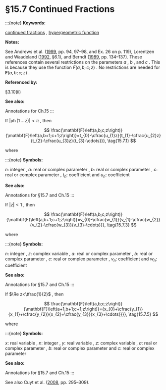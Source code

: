 # §15.7 Continued Fractions

:::{note}
**Keywords:**

[continued fractions](http://dlmf.nist.gov/search/search?q=continued%20fractions) , [hypergeometric function](http://dlmf.nist.gov/search/search?q=hypergeometric%20function)

**Notes:**

See Andrews et al. ([1999](./bib/index.html#bib103 "Special Functions"), pp. 94, 97–98, and Ex. 26 on p. 119), Lorentzen and Waadeland ([1992](./bib/L.html#bib1468 "Continued Fractions with Applications"), §6.1), and Berndt ([1989](./bib/B.html#bib243 "Ramanujan’s Notebooks. Part II"), pp. 134–137). These references contain several restrictions on the parameters $a$ , $b$ , and $c$ . This is because they use the function $F\left(a,b;c;z\right)$ . No restrictions are needed for $\mathbf{F}\left(a,b;c;z\right)$ .

**Referenced by:**

§3.10(ii)

**See also:**

Annotations for Ch.15
:::

If $|\operatorname{ph}\left(1-z\right)|<\pi$ , then


<a id="E1"></a>
$$
\frac{\mathbf{F}\left(a,b;c;z\right)}{\mathbf{F}\left(a,b+1;c+1;z\right)}=t_{0}-\cfrac{u_{1}z}{t_{1}-\cfrac{u_{2}z}{t_{2}-\cfrac{u_{3}z}{t_{3}-\cdots}}}, \tag{15.7.1}
$$

where

:::{note}
**Symbols:**

$n$: integer , $a$: real or complex parameter , $b$: real or complex parameter , $c$: real or complex parameter , $t_{n}$: coefficient and $u_{n}$: coefficient

**See also:**

Annotations for §15.7 and Ch.15
:::

If $|z|<1$ , then


<a id="E3"></a>
$$
\frac{\mathbf{F}\left(a,b;c;z\right)}{\mathbf{F}\left(a,b+1;c+1;z\right)}=v_{0}-\cfrac{w_{1}}{v_{1}-\cfrac{w_{2}}{v_{2}-\cfrac{w_{3}}{v_{3}-\cdots}}}, \tag{15.7.3}
$$

where

:::{note}
**Symbols:**

$n$: integer , $z$: complex variable , $a$: real or complex parameter , $b$: real or complex parameter , $c$: real or complex parameter , $v_{n}$: coefficient and $w_{n}$: coefficient

**See also:**

Annotations for §15.7 and Ch.15
:::

If $\Re z<\tfrac{1}{2}$ , then


<a id="E5"></a>
$$
\frac{\mathbf{F}\left(a,b;c;z\right)}{\mathbf{F}\left(a+1,b+1;c+1;z\right)}={x_{0}+\cfrac{y_{1}}{x_{1}+\cfrac{y_{2}}{x_{2}+\cfrac{y_{3}}{x_{3}+\cdots}}}}, \tag{15.7.5}
$$

where

:::{note}
**Symbols:**

$x$: real variable , $n$: integer , $y$: real variable , $z$: complex variable , $a$: real or complex parameter , $b$: real or complex parameter and $c$: real or complex parameter

**See also:**

Annotations for §15.7 and Ch.15
:::

See also Cuyt et al. ([2008](./bib/C.html#bib608 "Handbook of Continued Fractions for Special Functions"), pp. 295–309).
